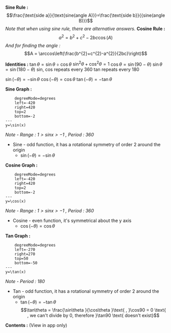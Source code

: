 **Sine Rule :** $$\frac{\text{side a}}{\text{sine(angle A)}}=\frac{\text{side b}}{{sine(angle B)}}$$
*Note that when using sine rule, there are alternative answers.*
**Cosine Rule :**$$a^{2}=b^{2}+c^{2}-2bc\cos(A)$$*And for finding the angle :*$$A = \arccos\left(\frac{b^{2}+c^{2}-a^{2}}{2bc}\right)$$


**Identities :** 
$\tan\theta = \sin\theta \div \cos\theta$
$\sin^{2}\theta+\cos^{2}\theta=1$
$\cos\theta =\sin(90-\theta)$
$\sin\theta =\sin(180-\theta)$
sin, cos repeats every 360
tan repeats every 180

$\sin(-\theta)=-\sin\theta$
$\cos(-\theta)=\cos\theta$
$\tan(-\theta)=-\tan\theta$

**Sine Graph :** 
```desmos-graph
	degreeMode=degrees
    left=-420
    right=420
    top=2
    bottom=-2
---
y=\sin(x)
```
*Note - $\text{Range : }1>sinx>-1\text{ , Period : 360}$* 
- Sine - odd function, it has a rotational symmetry of order 2 around the origin
	 - $\sin(-\theta)=-\sin\theta$

**Cosine Graph :** 
```desmos-graph
	degreeMode=degrees
    left=-420
    right=420
    top=2
    bottom=-2
---
y=\cos(x)
```
*Note - $\text{Range : }1>sinx>-1\text{ , Period : 360}$* 
- Cosine - even function, it's symmetrical about the y axis 
	- $\cos(-\theta)=\cos\theta$

**Tan Graph :** 
```desmos-graph
	degreeMode=degrees
    left=-270
    right=270
    top=50
    bottom=-50
---
y=\tan(x)
```
*Note - $\text{Period : 180}$* 
- Tan - odd function, it has a rotational symmetry of order 2 around the origin
	 -  $\tan(-\theta)=-\tan\theta$
$$\tan\theta = \frac{\sin\theta }{\cos\theta }\text{ , }\cos90 = 0 \text{ , we can't divide by 0, therefore }\tan90 \text{ doesn't exist}$$


**Contents :** (View in app only)
```folder-index-content
```